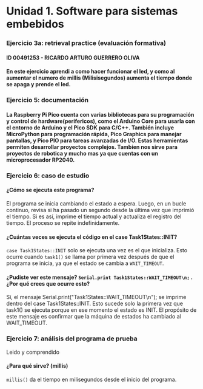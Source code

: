 # Unidad 1. Software para sistemas embebidos
### Ejercicio 3a: retrieval practice (evaluación formativa)
#### ID 00491253 - RICARDO ARTURO GUERRERO OLIVA 
#### En este ejercicio aprendi a como hacer funcionar el led, y como al aumentar el numero de millis (Milisisegundos) aumenta el tiempo donde se apaga y prende el led.
### Ejercicio 5: documentación
#### La Raspberry Pi Pico cuenta con varias bibliotecas para su programación y control de hardware(perifericos), como el **Arduino Core** para usarla con el entorno de Arduino y el **Pico SDK** para C/C++. También incluye **MicroPython** para programación rápida, **Pico Graphics** para manejar pantallas, y **Pico PIO** para tareas avanzadas de I/O. Estas herramientas permiten desarrollar proyectos complejos. Tambien nos sirve para proyectos de robotica y mucho mas ya que cuentas con un microprocesador RP2040.
### Ejercicio 6: caso de estudio
#### ¿Cómo se ejecuta este programa?
El programa se inicia cambiando el estado a espera. Luego, en un bucle continuo, revisa si ha pasado un segundo desde la última vez que imprimió el tiempo. Si es así, imprime el tiempo actual y actualiza el registro del tiempo. El proceso se repite indefinidamente.
#### ¿Cuántas veces se ejecuta el código en el case Task1States::INIT?
`case Task1States::INIT` solo se ejecuta una vez es el que inicializa. Esto ocurre cuando `task1()` se llama por primera vez después de que el programa se inicia, ya que el estado se cambia a `WAIT_TIMEOUT`.
#### ¿Pudiste ver este mensaje? `Serial.print Task1States::WAIT_TIMEOUT\n;` . ¿Por qué crees que ocurre esto?
Sí, el mensaje Serial.print("Task1States::WAIT_TIMEOUT\n"); se imprime dentro del case Task1States::INIT. Esto sucede solo la primera vez que task1() se ejecuta porque en ese momento el estado es INIT. El propósito de este mensaje es confirmar que la máquina de estados ha cambiado al WAIT_TIMEOUT.
### Ejercicio 7: análisis del programa de prueba
Leido y comprendido 
#### ¿Para qué sirve? (millis)
`millis()` da el tiempo en milisegundos desde el inicio del programa.

